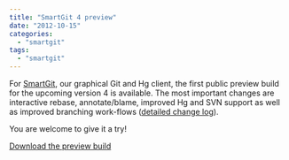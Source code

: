```yaml
---
title: "SmartGit 4 preview"
date: "2012-10-15"
categories: 
  - "smartgit"
tags: 
  - "smartgit"
---
```


For [SmartGit](http://www.syntevo.com/smartgit/), our graphical Git and Hg client, the first public preview build for the upcoming version 4 is available. The most important changes are interactive rebase, annotate/blame, improved Hg and SVN support as well as improved branching work-flows ([detailed change log](http://www.syntevo.com/smartgit/changelog-eap.txt)).

You are welcome to give it a try!

[Download the preview build](http://www.syntevo.com/smartgit/early-access.html)
